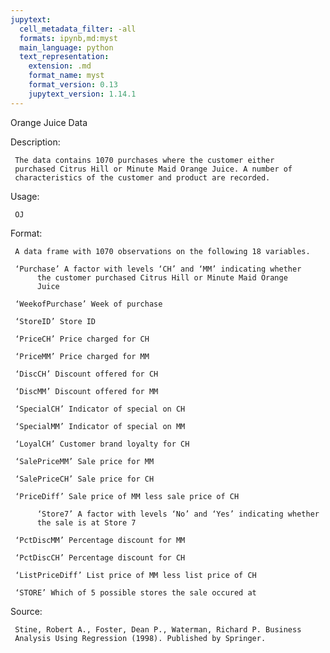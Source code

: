 ```yaml
---
jupytext:
  cell_metadata_filter: -all
  formats: ipynb,md:myst
  main_language: python
  text_representation:
    extension: .md
    format_name: myst
    format_version: 0.13
    jupytext_version: 1.14.1
---
```


Orange Juice Data

Description:

     The data contains 1070 purchases where the customer either
     purchased Citrus Hill or Minute Maid Orange Juice. A number of
     characteristics of the customer and product are recorded.

Usage:

     OJ
     
Format:

     A data frame with 1070 observations on the following 18 variables.

     ‘Purchase’ A factor with levels ‘CH’ and ‘MM’ indicating whether
          the customer purchased Citrus Hill or Minute Maid Orange
          Juice

     ‘WeekofPurchase’ Week of purchase

     ‘StoreID’ Store ID

     ‘PriceCH’ Price charged for CH

     ‘PriceMM’ Price charged for MM

     ‘DiscCH’ Discount offered for CH

     ‘DiscMM’ Discount offered for MM

     ‘SpecialCH’ Indicator of special on CH

     ‘SpecialMM’ Indicator of special on MM

     ‘LoyalCH’ Customer brand loyalty for CH

     ‘SalePriceMM’ Sale price for MM

     ‘SalePriceCH’ Sale price for CH

     ‘PriceDiff’ Sale price of MM less sale price of CH

          ‘Store7’ A factor with levels ‘No’ and ‘Yes’ indicating whether
          the sale is at Store 7

     ‘PctDiscMM’ Percentage discount for MM

     ‘PctDiscCH’ Percentage discount for CH

     ‘ListPriceDiff’ List price of MM less list price of CH

     ‘STORE’ Which of 5 possible stores the sale occured at

Source:

     Stine, Robert A., Foster, Dean P., Waterman, Richard P. Business
     Analysis Using Regression (1998). Published by Springer.
